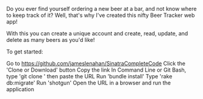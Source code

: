 Do you ever find yourself ordering a new beer at a bar, and not know where to keep track of it?
Well, that's why I've created this nifty Beer Tracker web app!

With this you can create a unique account and create, read, update, and delete as many beers as you'd like!

To get started:

Go to https://github.com/jameslenahan/SinatraCompleteCode
Click the 'Clone or Download' button
Copy the link
In Command Line or Git Bash, type 'git clone ' then paste the URL
Run 'bundle install'
Type 'rake db:migrate'
Run 'shotgun'
Open the URL in a browser and run the application